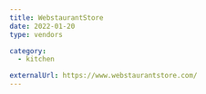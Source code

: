 ```yaml
---
title: WebstaurantStore
date: 2022-01-20
type: vendors

category:
  - kitchen

externalUrl: https://www.webstaurantstore.com/
---
```

